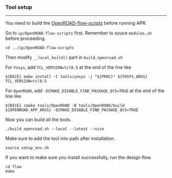 ### Tool setup
-----------------------------------------------------------

You need to build the [OpenROAD-flow-scripts](https://github.com/The-OpenROAD-Project/OpenROAD-flow-scripts) before running APR.

Go to `ip/OpenROAD-flow-scripts` first. Remember to souce `modules.sh` before proceeding.
```
cd ../ip/OpenROAD-flow-scripts
```

Then modify `__local_build()` part in `build_openroad.sh`

For `Yosys`, add `TCL_VERSION=tcl8.5` at the end of the line like 
```
${NICE} make install -C tools/yosys -j "${PROC}" ${YOSYS_ARGS} TCL_VERSION=tcl8.5
``` 

For `OpenROAD`, add `-DCMAKE_DISABLE_FIND_PACKAGE_Qt5=TRUE` at the end of the line like

```
${NICE} cmake tools/OpenROAD -B tools/OpenROAD/build ${OPENROAD_APP_ARGS} -DCMAKE_DISABLE_FIND_PACKAGE_Qt5=TRUE
```

Now you can build all the tools.
```
./build_openroad.sh --local --latest --nice
```

Make sure to add the tool into path after installation.
```
source setup_env.sh
```  

If you want to make sure you install successfully, run the design flow.
```
cd flow
make
```
